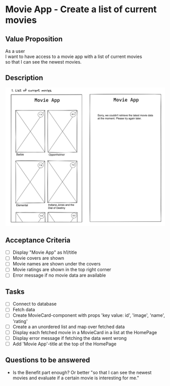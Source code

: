 # Movie App - Create a list of current movies

## Value Proposition

As a user <br>
I want to have access to a movie app with a list of current movies <br>
so that I can see the newest movies.<br>

## Description

![wireframe](./assets/scribble-movie-list.png)

## Acceptance Criteria

- [ ] Display "Movie App" as h1/title
- [ ] Movie covers are shown
- [ ] Movie names are shown under the covers
- [ ] Movie ratings are shown in the top right corner
- [ ] Error message if no movie data are available

## Tasks

- [ ] Connect to database
- [ ] Fetch data
- [ ] Create MovieCard-component with props 'key value: id', 'image', 'name', 'rating'
- [ ] Create a an unordered list and map over fetched data
- [ ] Display each fetched movie in a MovieCard in a list at the HomePage
- [ ] Display error message if fetching the data went wrong
- [ ] Add 'Movie App'-title at the top of the HomePage

## Questions to be answered

- Is the Benefit part enough? Or better "so that I can see the newest movies and evaluate if a certain movie is interesting for me."
